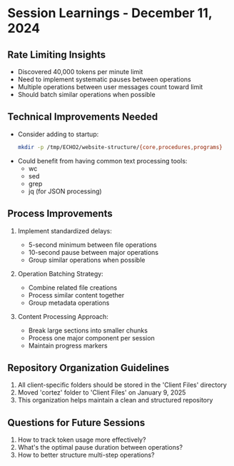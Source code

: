 # Session Learnings - December 11, 2024

## Rate Limiting Insights
- Discovered 40,000 tokens per minute limit
- Need to implement systematic pauses between operations
- Multiple operations between user messages count toward limit
- Should batch similar operations when possible

## Technical Improvements Needed
- Consider adding to startup:
  ```bash
  mkdir -p /tmp/ECHO2/website-structure/{core,procedures,programs}
  ```
- Could benefit from having common text processing tools:
  - wc
  - sed
  - grep
  - jq (for JSON processing)

## Process Improvements
1. Implement standardized delays:
   - 5-second minimum between file operations
   - 10-second pause between major operations
   - Group similar operations when possible

2. Operation Batching Strategy:
   - Combine related file creations
   - Process similar content together
   - Group metadata operations

3. Content Processing Approach:
   - Break large sections into smaller chunks
   - Process one major component per session
   - Maintain progress markers

## Repository Organization Guidelines
1. All client-specific folders should be stored in the 'Client Files' directory
2. Moved 'cortez' folder to 'Client Files' on January 9, 2025
3. This organization helps maintain a clean and structured repository

## Questions for Future Sessions
1. How to track token usage more effectively?
2. What's the optimal pause duration between operations?
3. How to better structure multi-step operations?